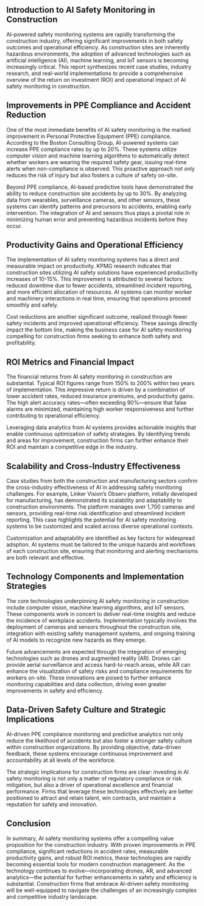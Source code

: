 ## Introduction to AI Safety Monitoring in Construction
AI-powered safety monitoring systems are rapidly transforming the construction industry, offering significant improvements in both safety outcomes and operational efficiency. As construction sites are inherently hazardous environments, the adoption of advanced technologies such as artificial intelligence (AI), machine learning, and IoT sensors is becoming increasingly critical. This report synthesizes recent case studies, industry research, and real-world implementations to provide a comprehensive overview of the return on investment (ROI) and operational impact of AI safety monitoring in construction.

## Improvements in PPE Compliance and Accident Reduction
One of the most immediate benefits of AI safety monitoring is the marked improvement in Personal Protective Equipment (PPE) compliance. According to the Boston Consulting Group, AI-powered systems can increase PPE compliance rates by up to 20%. These systems utilize computer vision and machine learning algorithms to automatically detect whether workers are wearing the required safety gear, issuing real-time alerts when non-compliance is observed. This proactive approach not only reduces the risk of injury but also fosters a culture of safety on-site.

Beyond PPE compliance, AI-based predictive tools have demonstrated the ability to reduce construction site accidents by up to 30%. By analyzing data from wearables, surveillance cameras, and other sensors, these systems can identify patterns and precursors to accidents, enabling early intervention. The integration of AI and sensors thus plays a pivotal role in minimizing human error and preventing hazardous incidents before they occur.

## Productivity Gains and Operational Efficiency
The implementation of AI safety monitoring systems has a direct and measurable impact on productivity. KPMG research indicates that construction sites utilizing AI safety solutions have experienced productivity increases of 10-15%. This improvement is attributed to several factors: reduced downtime due to fewer accidents, streamlined incident reporting, and more efficient allocation of resources. AI systems can monitor worker and machinery interactions in real time, ensuring that operations proceed smoothly and safely.

Cost reductions are another significant outcome, realized through fewer safety incidents and improved operational efficiency. These savings directly impact the bottom line, making the business case for AI safety monitoring compelling for construction firms seeking to enhance both safety and profitability.

## ROI Metrics and Financial Impact
The financial returns from AI safety monitoring in construction are substantial. Typical ROI figures range from 150% to 200% within two years of implementation. This impressive return is driven by a combination of lower accident rates, reduced insurance premiums, and productivity gains. The high alert accuracy rates—often exceeding 90%—ensure that false alarms are minimized, maintaining high worker responsiveness and further contributing to operational efficiency.

Leveraging data analytics from AI systems provides actionable insights that enable continuous optimization of safety strategies. By identifying trends and areas for improvement, construction firms can further enhance their ROI and maintain a competitive edge in the industry.

## Scalability and Cross-Industry Effectiveness
Case studies from both the construction and manufacturing sectors confirm the cross-industry effectiveness of AI in addressing safety monitoring challenges. For example, Linker Vision’s Observ platform, initially developed for manufacturing, has demonstrated its scalability and adaptability to construction environments. The platform manages over 1,700 cameras and sensors, providing real-time risk identification and streamlined incident reporting. This case highlights the potential for AI safety monitoring systems to be customized and scaled across diverse operational contexts.

Customization and adaptability are identified as key factors for widespread adoption. AI systems must be tailored to the unique hazards and workflows of each construction site, ensuring that monitoring and alerting mechanisms are both relevant and effective.

## Technology Components and Implementation Strategies
The core technologies underpinning AI safety monitoring in construction include computer vision, machine learning algorithms, and IoT sensors. These components work in concert to deliver real-time insights and reduce the incidence of workplace accidents. Implementation typically involves the deployment of cameras and sensors throughout the construction site, integration with existing safety management systems, and ongoing training of AI models to recognize new hazards as they emerge.

Future advancements are expected through the integration of emerging technologies such as drones and augmented reality (AR). Drones can provide aerial surveillance and access hard-to-reach areas, while AR can enhance the visualization of safety risks and compliance requirements for workers on-site. These innovations are poised to further enhance monitoring capabilities and data collection, driving even greater improvements in safety and efficiency.

## Data-Driven Safety Culture and Strategic Implications
AI-driven PPE compliance monitoring and predictive analytics not only reduce the likelihood of accidents but also foster a stronger safety culture within construction organizations. By providing objective, data-driven feedback, these systems encourage continuous improvement and accountability at all levels of the workforce.

The strategic implications for construction firms are clear: investing in AI safety monitoring is not only a matter of regulatory compliance or risk mitigation, but also a driver of operational excellence and financial performance. Firms that leverage these technologies effectively are better positioned to attract and retain talent, win contracts, and maintain a reputation for safety and innovation.

## Conclusion
In summary, AI safety monitoring systems offer a compelling value proposition for the construction industry. With proven improvements in PPE compliance, significant reductions in accident rates, measurable productivity gains, and robust ROI metrics, these technologies are rapidly becoming essential tools for modern construction management. As the technology continues to evolve—incorporating drones, AR, and advanced analytics—the potential for further enhancements in safety and efficiency is substantial. Construction firms that embrace AI-driven safety monitoring will be well-equipped to navigate the challenges of an increasingly complex and competitive industry landscape.

